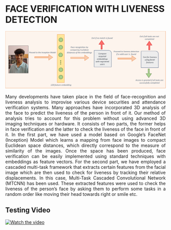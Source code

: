# FACE VERIFICATION WITH LIVENESS DETECTION


![Flow of the Setup](pics/Flowchart.png)


<p style='text-align: justify;'> Many developments have taken place in the field of face-recognition and liveness analysis to improvise various
device securities and attendance verification systems. Many
approaches have incorporated 3D analysis of the face to predict
the liveness of the person in front of it. Our method of analysis
tries to account for this problem without using advanced 3D
imaging techniques or hardware. It consists of two parts, the
former helps in face verification and the latter to check the
liveness of the face in front of it. In the first part, we have used
a model based on Google’s FaceNet (Inception) Model which
learns a mapping from face images to compact Euclidean space
distances, which directly correspond to the measure of similarity
of the images. Once the space has been produced, face
verification can be easily implemented using standard
techniques with embeddings as feature vectors. For the second
part, we have employed a cascaded multi-task framework that
extracts certain features from the facial image which are then
used to check for liveness by tracking their relative
displacements. In this case, Multi-Task Cascaded Convolutional
Network (MTCNN) has been used. These extracted features
were used to check the liveness of the person’s face by asking
them to perform some tasks in a random order like moving their
head towards right or smile etc. </p>

## Testing Video

[![Watch the video](https://img.youtube.com/vi/T-D1KVIuvjA/maxresdefault.jpg)](https://www.youtube.com/watch?v=stwDnQ488JA)
